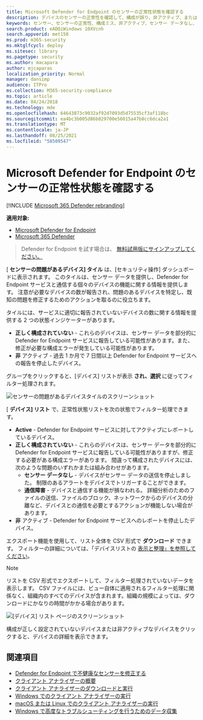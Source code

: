 ```yaml
---
title: Microsoft Defender for Endpoint のセンサーの正常性状態を確認する
description: デバイスのセンサーの正常性を確認して、構成が誤り、非アクティブ、またはセンサー データを報告していないデバイスを特定します。
keywords: センサー、センサーの正常性、構成ミス、非アクティブ、センサー データなし、センサー データ、通信障害、通信障害
search.product: eADQiWindows 10XVcnh
search.appverid: met150
ms.prod: m365-security
ms.mktglfcycl: deploy
ms.sitesec: library
ms.pagetype: security
ms.author: macapara
author: mjcaparas
localization_priority: Normal
manager: dansimp
audience: ITPro
ms.collection: M365-security-compliance
ms.topic: article
ms.date: 04/24/2018
ms.technology: mde
ms.openlocfilehash: 64643873c9032af92d7093d5d75535cf3af118bc
ms.sourcegitcommit: ea4bc3b005d86b029700e56015a47b8cc6dca2a1
ms.translationtype: MT
ms.contentlocale: ja-JP
ms.lasthandoff: 08/25/2021
ms.locfileid: "58509547"
---
```

# <a name="check-sensor-health-state-in-microsoft-defender-for-endpoint"></a>Microsoft Defender for Endpoint のセンサーの正常性状態を確認する

[!INCLUDE [Microsoft 365 Defender rebranding](../../includes/microsoft-defender.md)]

**適用対象:**
- [Microsoft Defender for Endpoint](https://go.microsoft.com/fwlink/p/?linkid=2154037)
- [Microsoft 365 Defender](https://go.microsoft.com/fwlink/?linkid=2118804)

> Defender for Endpoint を試す場合は、 [無料試用版にサインアップしてください。](https://signup.microsoft.com/create-account/signup?products=7f379fee-c4f9-4278-b0a1-e4c8c2fcdf7e&ru=https://aka.ms/MDEp2OpenTrial?ocid=docs-wdatp-checksensor-abovefoldlink)

[ **センサーの問題があるデバイス] タイル** は、[セキュリティ操作] ダッシュボードに表示されます。 このタイルは、センサー データを提供し、Defender for Endpoint サービスと通信する個々のデバイスの機能に関する情報を提供します。 注意が必要なデバイスの数が報告され、問題のあるデバイスを特定し、既知の問題を修正するためのアクションを取るのに役立ちます。

タイルには、サービスに適切に報告されていないデバイスの数に関する情報を提供する 2 つの状態インジケーターがあります。

- **正しく構成されていない** - これらのデバイスは、センサー データを部分的に Defender for Endpoint サービスに報告している可能性があります。また、修正が必要な構成エラーが発生している可能性があります。
- **非** アクティブ - 過去 1 か月で 7 日間以上 Defender for Endpoint サービスへの報告を停止したデバイス。

グループをクリックすると、[デバイス] リストが表示 **され、選択** に従ってフィルター処理されます。

![センサーの問題があるデバイスタイルのスクリーンショット](images/atp-devices-with-sensor-issues-tile.png)

[ **デバイス] リスト** で、正常性状態リストを次の状態でフィルター処理できます。

- **Active** - Defender for Endpoint サービスに対してアクティブにレポートしているデバイス。
- **正しく構成されていない** - これらのデバイスは、センサー データを部分的に Defender for Endpoint サービスに報告している可能性がありますが、修正する必要がある構成エラーがあります。 間違って構成されたデバイスには、次のような問題のいずれかまたは組み合わせがあります。
  - **センサー データなし** - デバイスがセンサー データの送信を停止しました。 制限のあるアラートをデバイスでトリガーすることができます。
  - **通信障害** - デバイスと通信する機能が損なわれる。 詳細分析のためのファイルの送信、ファイルのブロック、ネットワークからのデバイスの分離など、デバイスとの通信を必要とするアクションが機能しない場合があります。
- **非** アクティブ - Defender for Endpoint サービスへのレポートを停止したデバイス。

エクスポート機能を使用して、リスト全体を CSV 形式で **ダウンロード** できます。 フィルターの詳細については、「デバイスリストの [表示と整理」を参照してください](machines-view-overview.md)。

> [!NOTE]
> リストを CSV 形式でエクスポートして、フィルター処理されていないデータを表示します。 CSV ファイルには、ビュー自体に適用されるフィルター処理に関係なく、組織内のすべてのデバイスが含まれます。組織の規模によっては、ダウンロードにかなりの時間がかかる場合があります。

![[デバイス] リスト ページのスクリーンショット](images/atp-devices-list-page.png)

構成が正しく設定されていないデバイスまたは非アクティブなデバイスをクリックすると、デバイスの詳細を表示できます。

## <a name="see-also"></a>関連項目

- [Defender for Endpoint で不健康なセンサーを修正する](fix-unhealthy-sensors.md)
- [クライアント アナライザーの概要](overview-client-analyzer.md)
- [クライアント アナライザーのダウンロードと実行](download-client-analyzer.md)
- [Windows でのクライアント アナライザーの実行](run-analyzer-windows.md)
- [macOS または Linux でのクライアント アナライザーの実行](run-analyzer-macos-linux.md)
- [Windows で高度なトラブルシューティングを行うためのデータ収集](data-collection-analyzer.md)
